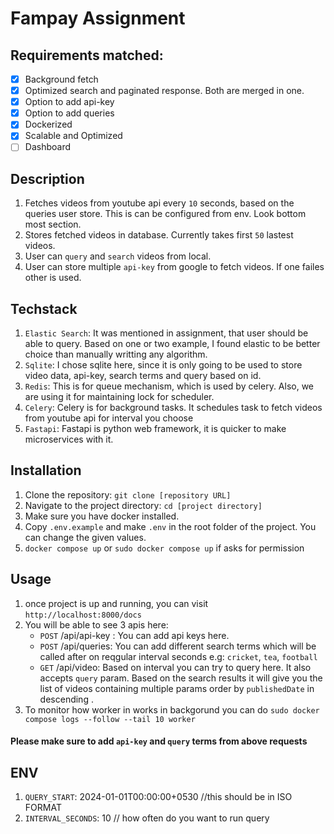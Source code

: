 # Fampay Assignment

## Requirements matched:
- [x]   Background fetch
- [x]   Optimized search and paginated response. Both are merged in one.
- [x]   Option to add api-key
- [x]   Option to add queries 
- [x]   Dockerized
- [x]   Scalable and Optimized
- [ ]   Dashboard

## Description
1. Fetches videos from youtube api every `10` seconds, based on the queries user store. This is can be configured from env. Look bottom most section.
2. Stores fetched videos in database. Currently takes first `50` lastest videos.
3. User can `query` and `search` videos from local.
4. User can store multiple `api-key` from google to fetch videos. If one failes other is used.

## Techstack
1. `Elastic Search`: It was mentioned in assignment, that user should be able to query. Based on one or two example, I found elastic to be better choice than manually writting any algorithm. 
2. `Sqlite`: I chose sqlite here, since it is only going to be used to store video data, api-key, search terms and query based on id.
3. `Redis`: This is for queue mechanism, which is used by celery. Also, we are using it for maintaining lock for scheduler.
4. `Celery`: Celery is for background tasks. It schedules task to fetch videos from youtube api for interval you choose
5. `Fastapi`: Fastapi is python web framework, it is quicker to make microservices with it.


## Installation

1. Clone the repository: `git clone [repository URL]`
2. Navigate to the project directory: `cd [project directory]`
3. Make sure you have docker installed.
4. Copy `.env.example` and make `.env` in the root folder of the project. You can change the given values.
4. `docker compose up` or `sudo docker compose up` if asks for permission

## Usage

1. once project is up and running, you can visit `http://localhost:8000/docs`
2. You will be able to see 3 apis here:
    - `POST` /api/api-key : You can add api keys here.
    - `POST` /api/queries: You can add different search terms which will be called after on reqgular interval seconds e.g: `cricket`, `tea`, `football`
    - `GET` /api/video: Based on interval you can try to query here. It also accepts `query` param. Based on the search results it will give you the list of videos containing multiple params order by `publishedDate` in descending .
3. To monitor how worker in works in backgorund you can do
`sudo docker compose logs --follow --tail 10 worker`

#### Please make sure to add `api-key` and `query` terms from above requests

## ENV
1. `QUERY_START`: 2024-01-01T00:00:00+0530 //this should be in ISO FORMAT
2. `INTERVAL_SECONDS`: 10 // how often do you want to run query


